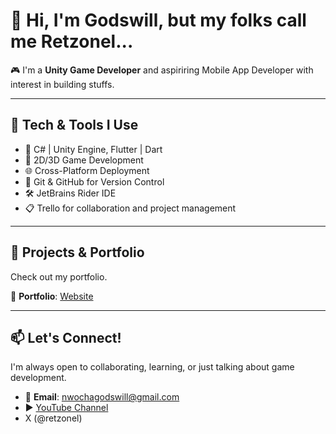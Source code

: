 # 👋 Hi, I'm Godswill, but my folks call me Retzonel...

🎮 I'm a **Unity Game Developer** and aspiriring Mobile App Developer with interest in building stuffs.

---

## 🔧 Tech & Tools I Use

- 🧠 C# | Unity Engine, Flutter | Dart 
- 🎨 2D/3D Game Development  
- 🌐 Cross-Platform Deployment  
- 🧪 Git & GitHub for Version Control  
- 🛠️ JetBrains Rider IDE  
- 📋 Trello for collaboration and project management  

---

## 🚀 Projects & Portfolio

Check out my portfolio.

🔗 **Portfolio**: [Website](retzonel.netlify.app)  

---

## 📫 Let's Connect!

I'm always open to collaborating, learning, or just talking about game development.

- 📧 **Email**: nwochagodswill@gmail.com
- ▶️ [YouTube Channel](https://www.youtube.com/@retzonel)
- X (@retzonel)
